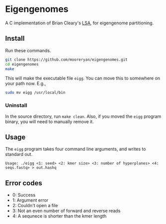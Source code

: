 # Eigengenomes

A C implementation of Brian Cleary's [LSA](https://github.com/brian-cleary/LatentStrainAnalysis), for eigengenome partitioning.

## Install

Run these commands.

```bash
git clone https://github.com/mooreryan/eigengenomes.git
cd eigengenomes
make
```

This will make the executable file `eigg`. You can move this to somewhere on your path now. E.g.,

```bash
sudo mv eigg /usr/local/bin
```

### Uninstall

In the source directory, run `make clean`. Also, if you moved the `eigg` program binary, you will need to manually remove it.

## Usage

The `eigg` program takes four command line arguments, and writes to standard out.

```
Usage: ./eigg <1: seed> <2: kmer size> <3: number of hyperplanes> <4: seqs.fastq> > out.hashq
```

## Error codes

- 0: Success
- 1: Argument error
- 2: Couldn't open a file
- 3: Not an even number of forward and reverse reads
- 4: A sequnece is shorter than the kmer length
